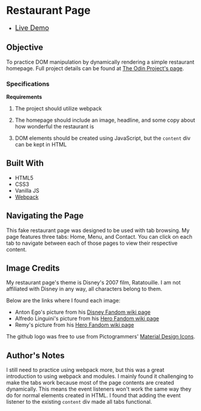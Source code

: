 # Restaurant Page

* <font size="4">[Live Demo](https://ajwjung.github.io/restaurant-page/index.html)</font>

## Objective

To practice DOM manipulation by dynamically rendering a simple restaurant homepage. Full project details can be found at [The Odin Project's page](https://www.theodinproject.com/lessons/node-path-javascript-restaurant-page).

### Specifications

**Requirements**

1. The project should utilize webpack

2. The homepage should include an image, headline, and some copy about how wonderful the restaurant is

3. DOM elements should be created using JavaScript, but the `content` div can be kept in HTML

## Built With

* HTML5
* CSS3
* Vanilla JS
* [Webpack](https://webpack.js.org/)

## Navigating the Page

This fake restaurant page was designed to be used with tab browsing. My page features three tabs: Home, Menu, and Contact. You can click on each tab to navigate between each of those pages to view their respective content.

## Image Credits
My restaurant page's theme is Disney's 2007 film, Ratatouille. I am not affiliated with Disney in any way, all characters belong to them.

Below are the links where I found each image:

* Anton Ego's picture from his [Disney Fandom wiki page][1]
* Alfredo Linguini's picture  from his [Hero Fandom wiki page][2]
* Remy's picture from his [Hero Fandom wiki page][3]

[1]: https://disney.fandom.com/fr/wiki/Anton_Ego
[2]: https://hero.fandom.com/wiki/Alfredo_Linguini
[3]: https://hero.fandom.com/wiki/Remy_(Ratatouille)

The github logo was free to use from Pictogrammers' [Material Design Icons](https://pictogrammers.com/library/mdi/).

## Author's Notes

I still need to practice using webpack more, but this was a great introduction to using webpack and modules. I mainly found it challenging to make the tabs work because most of the page contents are created dynamically. This means the event listeners won't work the same way they do for normal elements created in HTML. I found that adding the event listener to the existing `content` div made all tabs functional.
